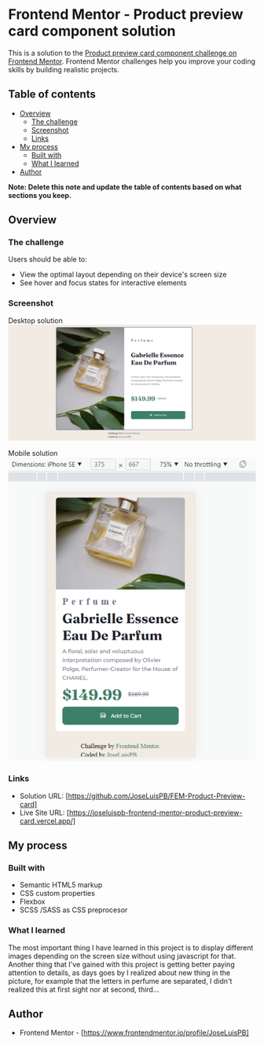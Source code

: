 # Frontend Mentor - Product preview card component solution

This is a solution to the [Product preview card component challenge on Frontend Mentor](https://www.frontendmentor.io/challenges/product-preview-card-component-GO7UmttRfa). Frontend Mentor challenges help you improve your coding skills by building realistic projects.

## Table of contents

- [Overview](#overview)
  - [The challenge](#the-challenge)
  - [Screenshot](#screenshot)
  - [Links](#links)
- [My process](#my-process)
  - [Built with](#built-with)
  - [What I learned](#what-i-learned)
- [Author](#author)

**Note: Delete this note and update the table of contents based on what sections you keep.**

## Overview

### The challenge

Users should be able to:

- View the optimal layout depending on their device's screen size
- See hover and focus states for interactive elements

### Screenshot

Desktop solution
![](./images/solution/desktop.png)

Mobile solution
![](./images/solution/Mobile.png)

### Links

- Solution URL: [https://github.com/JoseLuisPB/FEM-Product-Preview-card]
- Live Site URL: [https://joseluispb-frontend-mentor-product-preview-card.vercel.app/]

## My process

### Built with

- Semantic HTML5 markup
- CSS custom properties
- Flexbox
- SCSS /SASS as CSS preprocesor

### What I learned

The most important thing I have learned in this project is to display different images depending on the screen size without using javascript for that.
Another thing that I've gained with this project is getting better paying attention to details, as days goes by I realized about new thing in the picture, for example that the letters in perfume are separated, I didn't realized this at first sight nor at second, third...

## Author

- Frontend Mentor - [https://www.frontendmentor.io/profile/JoseLuisPB]

